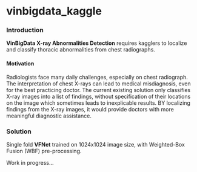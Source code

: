 # vinbigdata_kaggle

### Introduction
**VinBigData X-ray Abnormalities Detection** requires kagglers to localize and classify thoracic abnormalities from chest radiographs.
#### Motivation
Radiologists face many daily challenges, especially on chest radiograph. The interpretation of chest X-rays can lead to medical misdiagnosis, even for the best practicing doctor. The current existing solution only classifies X-ray images into a list of findings, without specification of their locations on the image which sometimes leads to inexplicable results. BY localizing findings from the X-ray images, it would provide doctors with more meaningful diagnostic assistance.

### Solution
Single fold **VFNet** trained on 1024x1024 image size, with Weighted-Box Fusion (WBF) pre-processing.

Work in progress...

